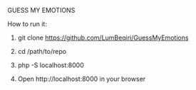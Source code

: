 GUESS MY EMOTIONS

How to run it:

1) git clone https://github.com/LumBeqiri/GuessMyEmotions

2) cd /path/to/repo

3) php -S localhost:8000

4) Open http://localhost:8000 in your browser

